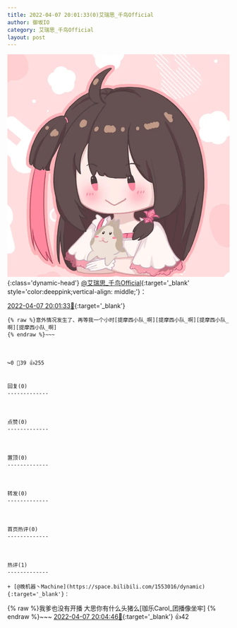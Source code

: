 ```yaml
---
title: 2022-04-07 20:01:33(0)艾瑞思_千鸟Official
author: 御坂IO
category: 艾瑞思_千鸟Official
layout: post
---
```


![img](/images/7e08840c56f251de28bdf766b647bd5fe9a5d50a.jpg){:class='dynamic-head'}
[@艾瑞思_千鸟Official](https://space.bilibili.com/1090010845/dynamic){:target='_blank' style='color:deeppink;vertical-align: middle;'}：

[2022-04-07 20:01:33🔗](https://t.bilibili.com/646368925743841285){:target='_blank'}

~~~
{% raw %}意外情况发生了、再等我一个小时[提摩西小队_啊][提摩西小队_啊][提摩西小队_啊][提摩西小队_啊]
{% endraw %}~~~



↪️0 💬39 👍255


回复(0)
-------------



点赞(0)
-------------



置顶(0)
-------------



转发(0)
-------------



首页热评(0)
-------------



热评(1)
-------------

+ [@晚机器丶Machine](https://space.bilibili.com/1553016/dynamic){:target='_blank'}：
~~~
{% raw %}我爹也没有开播 大思你有什么头猪么[珈乐Carol_团播像坐牢]
{% endraw %}~~~
[2022-04-07 20:04:46🔗](https://t.bilibili.com/646368925743841285#reply108363127456){:target='_blank'} 👍42


